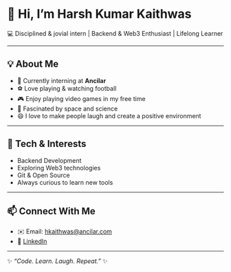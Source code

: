 # 👋 Hi, I’m Harsh Kumar Kaithwas  

💻 Disciplined & jovial intern | Backend & Web3 Enthusiast | Lifelong Learner  

---

## 💡 About Me
- 🌱 Currently interning at **Ancilar**  
- ⚽ Love playing & watching football  
- 🎮 Enjoy playing video games in my free time  
- 🚀 Fascinated by space and science  
- 😄 I love to make people laugh and create a positive environment  

---

## 🚀 Tech & Interests
- Backend Development  
- Exploring Web3 technologies  
- Git & Open Source  
- Always curious to learn new tools  

---

## 📫 Connect With Me
- ✉️ Email: hkaithwas@ancilar.com  
- 🔗 [LinkedIn](www.linkedin.com/in/harsh-kumarkaithwas07)  

---

✨ *“Code. Learn. Laugh. Repeat.”* ✨
